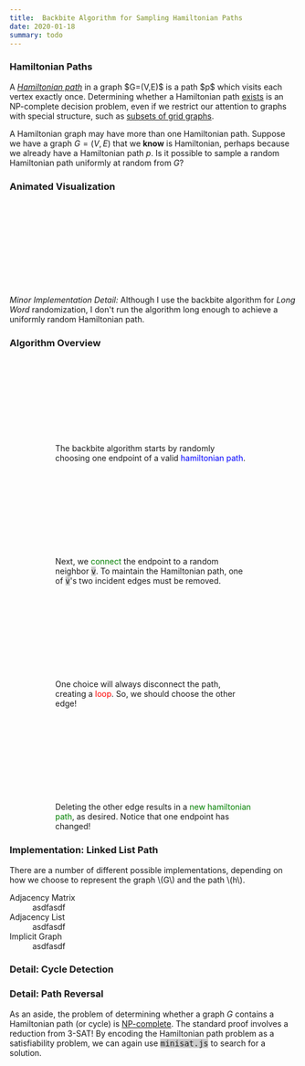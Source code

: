 ```yaml
---
title:  Backbite Algorithm for Sampling Hamiltonian Paths
date: 2020-01-18
summary: todo
---
```


<script src="/static/boggle/dictionary.js"></script>
<script src="/static/boggle/WordTrie.js"></script>
<script src="/static/boggle/boggle.js" defer></script>
<script src="/static/boggle/backbite.js" defer></script>
<script src="https://d3js.org/d3.v5.min.js"></script>

<style>
line {
    shape-rendering: crispEdges;
}

.hampath {
    stroke-width: 5;
    fill: none;
}

/*#backbite-example {
    display: grid;
    grid: 1fr 1fr / 1fr 1fr;
    grid-gap: 1em 0;
    grid-auto-flow: row;
    max-width: 100%;
    counter-reset: fignum;
}
@media (max-width: 600px) {
    #backbite-example {
        grid: 1fr / 1fr;
    }
}*/

figure svg {
    display: block;
    margin: 0 auto;
    max-width: min(100%, 80vw);
}

tt {
    background-color: #ccc;
}


text.pathArrows {
    font-size: 48px;
    dominant-baseline: central;
    user-select: none;
}
</style>

### Hamiltonian Paths

<p>A <a href="https://en.wikipedia.org/wiki/Hamiltonian_path"><dfn>Hamiltonian path</dfn></a> in a graph $G=(V,E)$ is a path $p$ which visits each vertex exactly once.  Determining whether a Hamiltonian path <a href="https://en.wikipedia.org/wiki/Hamiltonian_path_problem">exists</a> is an NP-complete decision problem, even if we restrict our attention to graphs with special structure, such as <a href="http://citeseerx.ist.psu.edu/viewdoc/summary?doi=10.1.1.383.1078">subsets of grid graphs</a>.

A Hamiltonian graph may have more than one Hamiltonian path.  Suppose we have a graph $G=(V,E)$ that we <b>know</b> is Hamiltonian, perhaps because we already have a Hamiltonian path $p$.  Is it possible to sample a random Hamiltonian path uniformly at random from $G$?

### Animated Visualization

<figure>
    <svg id="backbite-demo"></svg>
</figure>

*Minor Implementation Detail:*  Although I use the backbite algorithm for <em>Long Word</em> randomization, I don't run the algorithm long enough to achieve a uniformly random Hamiltonian path.

### Algorithm Overview

<figure role="group">
<div id="backbite-example" class="img-gallery col-2">
<figure>
<svg></svg>
<figcaption>The backbite algorithm starts by randomly choosing one endpoint of a valid <span style="color:blue">hamiltonian path</span>.</figcaption>
</figure>
<figure>
<svg></svg>
<figcaption>Next, we <span style="color:green">connect</span> the endpoint to a random neighbor <tt>v</tt>.  To maintain the Hamiltonian path, one of <tt>v</tt>'s two incident edges must be removed.  </figcaption>
</figure>
<figure>
<svg></svg>
<figcaption>One choice will always disconnect the path, creating a <span style="color:red">loop</span>.  So, we should choose the other edge!</figcaption>
</figure>
<figure>
<svg></svg>
<figcaption>Deleting the other edge results in a <span style="color:green">new hamiltonian path</span>, as desired.  Notice that one endpoint has changed!</figcaption>
</figure>
</div>
</figure>

### Implementation:  Linked List Path

<p>There are a number of different possible implementations, depending on how we choose to represent the graph <span class="math">\(G\)</span> and the path <span class="math">\(h\)</span>.</p>
<dl>
<dt>Adjacency Matrix</dt>
<dd>asdfasdf</dd>
<dt>Adjacency List</dt>
<dd>asdfasdf</dd>
<dt>Implicit Graph</dt>
<dd>asdfasdf</dd>
</dl>

### Detail:  Cycle Detection
### Detail:  Path Reversal

As an aside, the problem of determining whether a graph $G$ contains a Hamiltonian path (or cycle) is <a href="https://en.wikipedia.org/wiki/NP-completeness">NP-complete</a>.  The standard proof involves a reduction from 3-SAT!  By encoding the Hamiltonian path problem as a satisfiability problem, we can again use <tt>minisat.js</tt> to search for a solution.